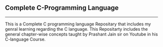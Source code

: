 <h2>Complete C-Programming Language</h2>
<hr>
<p>
  This is a Complete C programming language Repositary that includes my genral learning regarding the C language.
  This Repositarty includes the general chapter-wise concepts taught by Prashant Jain sir on Youtube in his C-language Course.
</p>
